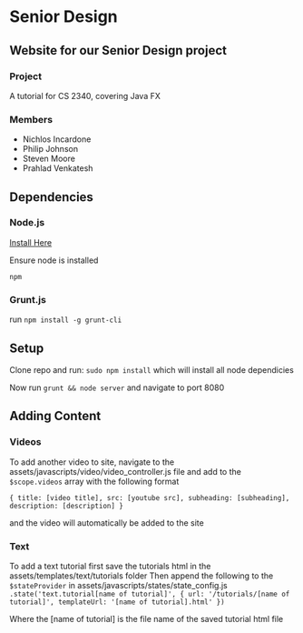 # Senior Design 

## Website for our Senior Design project

### Project
A tutorial for CS 2340, covering Java FX

### Members 
  + Nichlos Incardone
  + Philip Johnson
  + Steven Moore
  + Prahlad Venkatesh

## Dependencies

### Node.js

[Install Here](http://nodejs.org/download/)

Ensure node is installed

`npm`

### Grunt.js

run `npm install -g grunt-cli` 

## Setup

Clone repo and run:
`sudo npm install` which will install all node dependicies

Now run `grunt && node server` and navigate to port 8080

## Adding Content

### Videos
To add another video to site, navigate to the assets/javascripts/video/video_controller.js file and add to the `$scope.videos` array with the following format

`{
title: [video title],
src: [youtube src],
subheading: [subheading],
description: [description]
}`

and the video will automatically be added to the site

### Text 
To add a text tutorial first save the tutorials html in the assets/templates/text/tutorials folder
Then append the following to the `$stateProvider` in assets/javascripts/states/state_config.js
`.state('text.tutorial[name of tutorial]', {
        url: '/tutorials/[name of tutorial]',
        templateUrl: '[name of tutorial].html'
      })`
      
Where the [name of tutorial] is the file name of the saved tutorial html file

